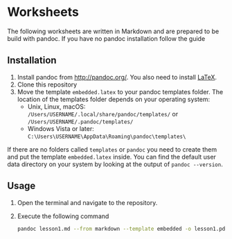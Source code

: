 # Worksheets

The following worksheets are written in Markdown and are prepared to be build with pandoc. If you have no pandoc installation follow the guide

## Installation

1.  Install pandoc from <http://pandoc.org/>. You also need to install [LaTeX](https://en.wikibooks.org/wiki/LaTeX/Installation#Distributions).
2.  Clone this repository
3.  Move the template `embedded.latex` to your pandoc templates folder. The location of the templates folder depends on your operating system:
      - Unix, Linux, macOS: `/Users/USERNAME/.local/share/pandoc/templates/` or `/Users/USERNAME/.pandoc/templates/`
      - Windows Vista or later: `C:\Users\USERNAME\AppData\Roaming\pandoc\templates\`

If there are no folders called `templates` or `pandoc` you need to create them and put the template `embedded.latex` inside. 
You can find the default user data directory on your system by looking at the output of `pandoc --version`.

 

## Usage

1.  Open the terminal and navigate to the repository.

2.  Execute the following command

    ``` bash
    pandoc lesson1.md --from markdown --template embedded -o lesson1.pdf
    ```

   
